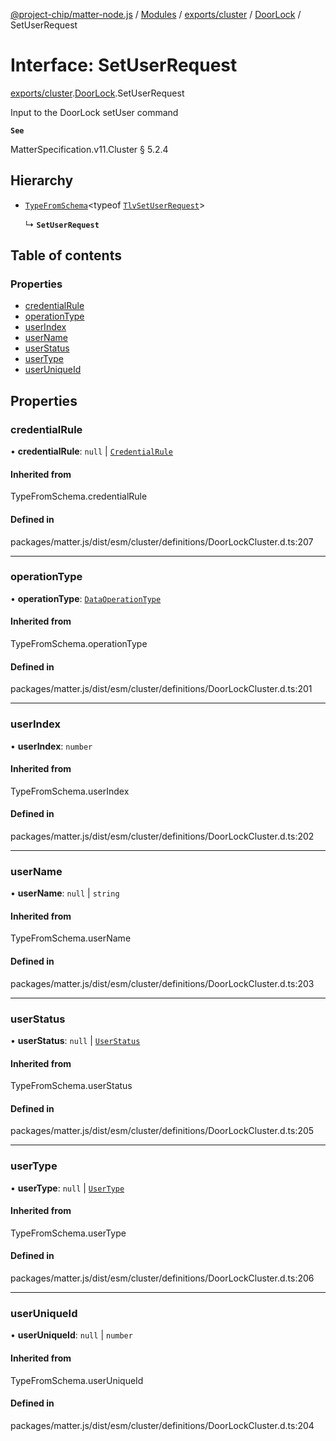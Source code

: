 [@project-chip/matter-node.js](../README.md) / [Modules](../modules.md) / [exports/cluster](../modules/exports_cluster.md) / [DoorLock](../modules/exports_cluster.DoorLock.md) / SetUserRequest

# Interface: SetUserRequest

[exports/cluster](../modules/exports_cluster.md).[DoorLock](../modules/exports_cluster.DoorLock.md).SetUserRequest

Input to the DoorLock setUser command

**`See`**

MatterSpecification.v11.Cluster § 5.2.4

## Hierarchy

- [`TypeFromSchema`](../modules/exports_tlv.md#typefromschema)\<typeof [`TlvSetUserRequest`](../modules/exports_cluster.DoorLock.md#tlvsetuserrequest)\>

  ↳ **`SetUserRequest`**

## Table of contents

### Properties

- [credentialRule](exports_cluster.DoorLock.SetUserRequest.md#credentialrule)
- [operationType](exports_cluster.DoorLock.SetUserRequest.md#operationtype)
- [userIndex](exports_cluster.DoorLock.SetUserRequest.md#userindex)
- [userName](exports_cluster.DoorLock.SetUserRequest.md#username)
- [userStatus](exports_cluster.DoorLock.SetUserRequest.md#userstatus)
- [userType](exports_cluster.DoorLock.SetUserRequest.md#usertype)
- [userUniqueId](exports_cluster.DoorLock.SetUserRequest.md#useruniqueid)

## Properties

### credentialRule

• **credentialRule**: ``null`` \| [`CredentialRule`](../enums/exports_cluster.DoorLock.CredentialRule.md)

#### Inherited from

TypeFromSchema.credentialRule

#### Defined in

packages/matter.js/dist/esm/cluster/definitions/DoorLockCluster.d.ts:207

___

### operationType

• **operationType**: [`DataOperationType`](../enums/exports_cluster.DoorLock.DataOperationType.md)

#### Inherited from

TypeFromSchema.operationType

#### Defined in

packages/matter.js/dist/esm/cluster/definitions/DoorLockCluster.d.ts:201

___

### userIndex

• **userIndex**: `number`

#### Inherited from

TypeFromSchema.userIndex

#### Defined in

packages/matter.js/dist/esm/cluster/definitions/DoorLockCluster.d.ts:202

___

### userName

• **userName**: ``null`` \| `string`

#### Inherited from

TypeFromSchema.userName

#### Defined in

packages/matter.js/dist/esm/cluster/definitions/DoorLockCluster.d.ts:203

___

### userStatus

• **userStatus**: ``null`` \| [`UserStatus`](../enums/exports_cluster.DoorLock.UserStatus.md)

#### Inherited from

TypeFromSchema.userStatus

#### Defined in

packages/matter.js/dist/esm/cluster/definitions/DoorLockCluster.d.ts:205

___

### userType

• **userType**: ``null`` \| [`UserType`](../enums/exports_cluster.DoorLock.UserType.md)

#### Inherited from

TypeFromSchema.userType

#### Defined in

packages/matter.js/dist/esm/cluster/definitions/DoorLockCluster.d.ts:206

___

### userUniqueId

• **userUniqueId**: ``null`` \| `number`

#### Inherited from

TypeFromSchema.userUniqueId

#### Defined in

packages/matter.js/dist/esm/cluster/definitions/DoorLockCluster.d.ts:204
